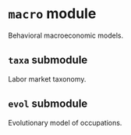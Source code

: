 # `macro` module
Behavioral macroeconomic models.

## `taxa` submodule
Labor market taxonomy.

## `evol` submodule
Evolutionary model of occupations.
